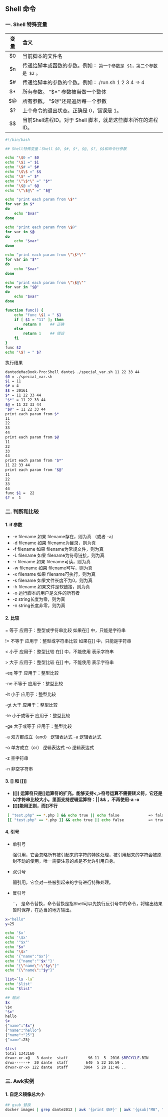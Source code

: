 ## Shell 命令

### 一. Shell 特殊变量

| 变量 | 含义                                                         |
| :--: | :----------------------------------------------------------- |
|  $0  | 当前脚本的文件名                                             |
|  $n  | 传递给脚本或函数的参数。例如： `第一个参数是 $1，第二个参数是 $2` 。 |
|  $#  | 传递给脚本的参数的个数。例如：./run.sh 1 2 3 4  => 4         |
|  $*  | 所有参数。 "$*" 参数被当做一个整体                           |
|  $@  | 所有参数。 "$@"还是遍历每一个参数                            |
|  $?  | 上个命令的退出状态。正确是 0，错误是 1。                     |
|  $$  | 当前Shell进程ID。对于 Shell 脚本，就是这些脚本所在的进程ID。 |

```bash
#!/bin/bash

## Shell特殊变量：Shell $0, $#, $*, $@, $?, $$和命令行参数

echo "\$0 =" $0
echo "\$1 =" $1
echo "\$# =" $#
echo "\$\$ =" $$
echo "\$* =" $*
echo "\"\$*\" =" "$*"
echo "\$@ =" $@
echo "\"\$@\" =" "$@"

echo "print each param from \$*"
for var in $*
do
    echo "$var"
done

echo "print each param from \$@"
for var in $@
do
    echo "$var"
done

echo "print each param from \"\$*\""
for var in "$*"
do
    echo "$var"
done

echo "print each param from \"\$@\""
for var in "$@"
do 
	echo "$var"
done

function func() {
	echo "func \$1 = " $1
	if [ $1 = "11" ]; then
		return 0	## 正确
	else 
		return 1	## 错误
	fi
}
func $2
echo "\$? = " $?
```
执行结果
```bash
dantedeMacBook-Pro:Shell dante$ ./special_var.sh 11 22 33 44
$0 = ./special_var.sh
$1 = 11
$# = 4
$$ = 30161
$* = 11 22 33 44
"$*" = 11 22 33 44
$@ = 11 22 33 44
"$@" = 11 22 33 44
print each param from $*
11
22
33
44
print each param from $@
11
22
33
44
print each param from "$*"
11 22 33 44
print each param from "$@"
11
22
33
44
func $1 =  22
$? =  1
```

### 二. 判断和比较

#### 1. if 参数

- -e filename 如果 filename存在，则为真 （或者 -a）
- -d filename 如果 filename为目录，则为真 
- -f filename 如果 filename为常规文件，则为真 
- -L filename 如果 filename为符号链接，则为真 
- -r filename 如果 filename可读，则为真 
- -w filename 如果 filename可写，则为真 
- -x filename 如果 filename可执行，则为真
- -s filename 如果文件长度不为0，则为真 
- -h filename 如果文件是软链接，则为真
- -o 运行脚本的用户是文件的所有者
- -z string长度为零，则为真
- -n string长度非零，则为真

#### 2. 比较

=  等于  应用于：整型或字符串比较 如果在[] 中，只能是字符串

!=  不等于 应用于：整型或字符串比较 如果在[] 中，只能是字符串

<  小于 应用于：整型比较 在[] 中，不能使用 表示字符串

\>  大于 应用于：整型比较 在[] 中，不能使用 表示字符串

-eq  等于 应用于：整型比较

-ne  不等于 应用于：整型比较

-lt  小于 应用于：整型比较

-gt  大于 应用于：整型比较

-le  小于或等于 应用于：整型比较

-ge  大于或等于 应用于：整型比较

-a  双方都成立（and） 逻辑表达式 –a 逻辑表达式

-o  单方成立（or） 逻辑表达式 –o 逻辑表达式

-z  空字符串

-n  非空字符串

#### 3. [] 和 [[]]

- **[[]] 运算符只是[]运算符的扩充。能够支持<,>符号运算不需要转义符，它还是以字符串比较大小。里面支持逻辑运算符：|| && ，不再使用-a -o**
- **[[]]能用正则，而[]不行**

```bash
 [ "test.php" == *.php ] && echo true || echo false				=> false
 [[ "test.php" == *.php ]] && echo true || echo false			=> true
```

#### 4. 引号

- 单引号

  强引用，它会忽略所有被引起来的字符的特殊处理，被引用起来的字符会被原封不动的使用，唯一需要注意的点是不允许引用自身。

- 双引号

  弱引用，它会对一些被引起来的字符进行特殊处理。

- 反引号

  ``， 是命令替换，命令替换是指Shell可以先执行反引号中的命令，将输出结果暂时保存，在适当的地方输出。

```bash
x="hello"
y=25

echo '$x'
echo '\$x'
echo '"$x"'
echo "$x"
echo "\$x"
echo '{"name":"$x"}'
echo '{"name":"'$x'"}'
echo "{\"name\":\"$y\"}"
echo "{\"name\":"$y"}"

list=`ls -la`
echo '$list'
echo "$list"

## 输出
$x
\$x
"$x"
hello
$x
{"name":"$x"}
{"name":"hello"}
{"name":"25"}
{"name":25}

$list
total 1343160
drwxr-xr-x@   3 dante  staff         96 11  5  2016 $RECYCLE.BIN
drwx------+  20 dante  staff        640  5 22 10:59 .
drwxr-xr-x+ 122 dante  staff       3904  5 20 11:46 ..
```

### 三. Awk实例 

#### 1. 自定义镜像总大小

```bash
## gsub 替换
docker images | grep dante2012 | awk '{print $NF}' | awk '{gsub("MB", "", $0); print $1}' | awk '{sum+=$1} END {print sum"MB"}'
```

